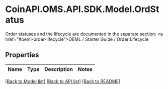 # CoinAPI.OMS.API.SDK.Model.OrdStatus
Order statuses and the lifecycle are documented in the separate section: <a href=\"#oeml-order-lifecycle\">OEML / Starter Guide / Order Lifecycle</a> 

## Properties

Name | Type | Description | Notes
------------ | ------------- | ------------- | -------------

[[Back to Model list]](../README.md#documentation-for-models) [[Back to API list]](../README.md#documentation-for-api-endpoints) [[Back to README]](../README.md)

